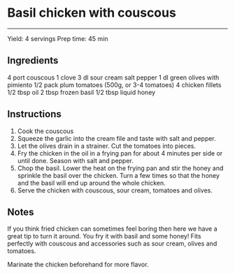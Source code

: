 # Basil chicken with couscous
---
Yield: 4 servings
Prep time: 45 min

## Ingredients
4 port couscous
1 clove
3 dl sour cream
salt
pepper
1 dl green olives with pimiento
1/2 pack plum tomatoes (500g, or 3-4 tomatoes)
4 chicken fillets
1/2 tbsp oil
2 tbsp frozen basil
1/2 tbsp liquid honey

## Instructions

1. Cook the couscous
2. Squeeze the garlic into the cream file and taste with salt and pepper.
3. Let the olives drain in a strainer. Cut the tomatoes into pieces.
4. Fry the chicken in the oil in a frying pan for about 4 minutes per side or until done. Season with salt and pepper.
5. Chop the basil. Lower the heat on the frying pan and stir the honey and sprinkle the basil over the chicken. Turn a few times so that the honey and the basil will end up around the whole chicken.
6. Serve the chicken with couscous, sour cream, tomatoes and olives.

## Notes

If you think fried chicken can sometimes feel boring then here we have a great tip to turn it around. You fry it with basil and some honey! Fits perfectly with couscous and accessories such as sour cream, olives and tomatoes.

Marinate the chicken beforehand for more flavor.